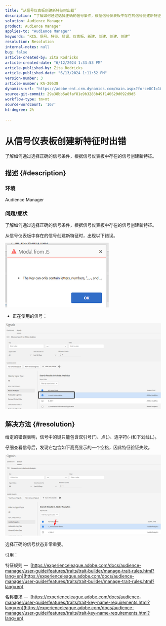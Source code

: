 ```yaml
---
title: “从信号仪表板创建新特征时出错”
description: “了解如何通过选择正确的信号条件，根据信号仪表板中存在的信号创建新特征。”
solution: Audience Manager
product: Audience Manager
applies-to: "Audience Manager"
keywords: “KCS、信号、特征、错误、仪表板、新建、创建、创建、创建”
resolution: Resolution
internal-notes: null
bug: false
article-created-by: Zita Rodricks
article-created-date: "6/12/2024 1:33:53 PM"
article-published-by: Zita Rodricks
article-published-date: "6/13/2024 1:11:52 PM"
version-number: 3
article-number: KA-20638
dynamics-url: "https://adobe-ent.crm.dynamics.com/main.aspx?forceUCI=1&pagetype=entityrecord&etn=knowledgearticle&id=dd41a667-c028-ef11-840b-000d3a372703"
source-git-commit: 29a38bb5a8faf81e9b3283b49f140629d092d9d5
workflow-type: tm+mt
source-wordcount: '167'
ht-degree: 2%

---
```


# 从信号仪表板创建新特征时出错


了解如何通过选择正确的信号条件，根据信号仪表板中存在的信号创建新特征。

## 描述 {#description}


### 环境

Audience Manager

### 问题/症状

了解如何通过选择正确的信号条件，根据信号仪表板中存在的信号创建新特征。



从信号仪表板中存在的信号创建新特征时，出现以下错误。

![](assets/___e141a667-c028-ef11-840b-000d3a372703___.png)



- 正在使用的信号：


![](assets/___e341a667-c028-ef11-840b-000d3a372703___.png)


## 解决方法 {#resolution}


给定的错误表明，信号中的键只能包含双引号(&quot;)、点(.)、连字符(-)和下划线(_)。

仔细查看信号后，发现它包含如下高亮显示的一个空格，因此特征验证失败。



![](assets/d04f0008-f63a-ed11-9db1-0022480868ff.png)

选择正确的信号状态非常重要。

引用：

特征规则 —  [https://experienceleague.adobe.com/docs/audience-manager/user-guide/features/traits/trait-builder/manage-trait-rules.html?lang=en](https://experienceleague.adobe.com/docs/audience-manager/user-guide/features/traits/trait-builder/manage-trait-rules.html?lang=en)

名称要求 —  [https://experienceleague.adobe.com/docs/audience-manager/user-guide/features/traits/trait-key-name-requirements.html?lang=en](https://experienceleague.adobe.com/docs/audience-manager/user-guide/features/traits/trait-key-name-requirements.html?lang=en)
